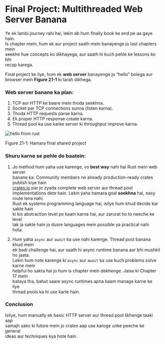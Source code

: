 # Final Project: Multithreaded Web Server Banana  

Ye ek lambi journey rahi hai, lekin ab hum finally book ke end pe aa gaye hain.  
Is chapter mein, hum ek aur project saath mein banayenge jo last chapters mein  
seekhe hue concepts ko dikhayega, aur saath hi kuch pehle ke lessons ko bhi  
recap karega.  

Final project ke liye, hum ek **web server** banayenge jo “hello” bolega aur  
browser mein **Figure 21-1** ki tarah dikhega.  

### Web server banane ka plan:  

1. TCP aur HTTP ke baare mein thoda seekhna.  
2. Socket par TCP connections sunna (listen karna).  
3. Thoda HTTP requests parse karna.  
4. Ek proper HTTP response create karna.  
5. Thread pool ka use karke server ki throughput improve karna.  

![hello from rust](img/trpl21-01.png)  

<span class="caption">Figure 21-1: Hamara final shared project</span>  

### Shuru karne se pehle do baatein:  

1. Jo method hum yaha use karenge, vo **best way** nahi hai Rust mein web server  
   banane ka. Community members ne already production-ready crates publish kiye hain  
   [crates.io](https://crates.io/) par jo zyada complete web server aur thread pool  
   implementations dete hain. Lekin yaha hamara goal **seekhna** hai, easy route lena nahi.  
   Rust ek systems programming language hai, isliye hum khud decide kar sakte hain  
   ki kis abstraction level pe kaam karna hai, aur zarurat ho to neeche ke level  
   tak ja sakte hain jo dusre languages mein possible ya practical nahi hota.  

2. Hum yaha `async` aur `await` ka use nahi karenge. Thread pool banana khud mein  
   ek badi challenge hai, aur saath hi async runtime banana aur bhi mushkil ho jaata.  
   Lekin hum note karenge ki `async` aur `await` ka use kuch problems solve karne mein  
   helpful ho sakta hai jo hum is chapter mein dekhenge. Jaise ki Chapter 17 mein  
   bataya tha, bahut saare async runtimes apna kaam manage karne ke liye  
   thread pools ka hi use karte hain.  

### Conclusion  

Isliye, hum manually ek basic HTTP server aur thread pool likhenge taaki aap  
samajh sako ki future mein jo crates aap use karoge unke peeche ke general  
ideas aur techniques kya hote hain.  
